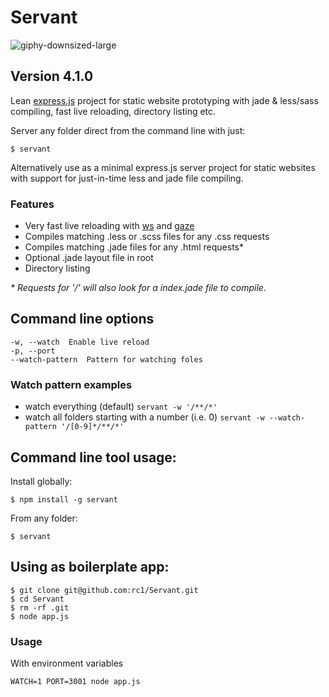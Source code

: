 # Servant

![giphy-downsized-large](https://user-images.githubusercontent.com/166915/27094388-d03e0fba-5061-11e7-9d1a-a8a392d042b8.gif)

## Version 4.1.0

Lean [express.js](http://expressjs.com/) project for static website prototyping with jade & less/sass compiling, fast live reloading, directory listing etc.

Server any folder direct from the command line with just:

    $ servant

Alternatively use as a minimal express.js server project for static websites with support for just-in-time less and jade file compiling.

### Features

* Very fast live reloading with [ws](https://github.com/einaros/ws) and [gaze](https://github.com/shama/gaze)
* Compiles matching .less or .scss files for any .css requests
* Compiles matching .jade files for any .html requests*
* Optional .jade layout file in root
* Directory listing

_* Requests for '/' will also look for a index.jade file to compile._

## Command line options

    -w, --watch  Enable live reload
    -p, --port
    --watch-pattern  Pattern for watching foles

### Watch pattern examples

* watch everything (default) `servant -w '/**/*'`
* watch all folders starting with a number (i.e. 0) `servant -w --watch-pattern '/[0-9]*/**/*'`

## Command line tool usage:

Install globally:

    $ npm install -g servant

From any folder:

    $ servant

## Using as boilerplate app:

    $ git clone git@github.com:rc1/Servant.git
    $ cd Servant
    $ rm -rf .git
    $ node app.js

### Usage

With environment variables

    WATCH=1 PORT=3001 node app.js
